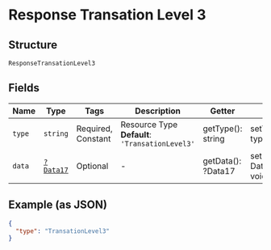 
# Response Transation Level 3

## Structure

`ResponseTransationLevel3`

## Fields

| Name | Type | Tags | Description | Getter | Setter |
|  --- | --- | --- | --- | --- | --- |
| `type` | `string` | Required, Constant | Resource Type<br>**Default**: `'TransationLevel3'` | getType(): string | setType(string type): void |
| `data` | [`?Data17`](../../doc/models/data-17.md) | Optional | - | getData(): ?Data17 | setData(?Data17 data): void |

## Example (as JSON)

```json
{
  "type": "TransationLevel3"
}
```


